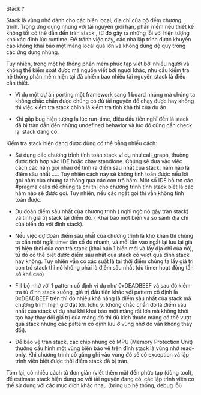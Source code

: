 Stack ?
 
 
Stack là vùng nhớ dành cho các biến local, địa chỉ của bộ đếm chương trình. Trong ứng dụng nhúng với tài nguyên giới hạn,  phần mềm nếu thiết kế không tốt có thể dẫn đến tràn stack , từ đó gây ra những lỗi với hiện tượng khó xác đinh lúc runtime. Để tránh việc này, các nhà lập trình được khuyến cáo không khai báo một mảng local quá lớn và không dùng đệ quy trong các ứng dụng nhúng.

 Tuy nhiên, trong một hệ thống phần mềm phức tạp viết bởi nhiều người và không thể kiểm soát được mã nguồn viết bởi người khác, nhu cầu kiểm tra hệ thống phần mềm hiện tại đã chiếm bao nhiêu tài nguyên stack là điều cần thiết.

- Ví dụ một dự án porting một framework sang 1 board nhúng mà chúng ta không chắc chắn được chúng có đủ tài nguyên để chạy được hay không thì việc kiểm tra stack chính là kiểm tra tính khả thi của dự án

- Khi gặp bug hiện tượng lạ lúc run-time, điều đầu tiên nghĩ đến là stack đã bị tràn dẫn đến những undefined behavior và lúc đó cũng cần check lại stack đang có.
 

Kiểm tra stack hiện đang được dùng có thể bằng nhiều cách:

- Sử dụng các chương trình tính toán stack ví dụ như call_graph, thường được tích hợp vào IDE hoặc chạy standlone. Chúng sẽ dựa vào việc cách các hàm gọi nhau để tính ra điểm sâu nhất của stack, hàm nào là điểm sâu nhất ..... Tuy nhiên cách này sẽ không tính toán được nếu lời gọi hàm của chúng ta thông qua các con trỏ hàm. Một số IDE hỗ trợ các #pragma calls để chúng ta chỉ thị cho chương trình tính stack biết là các hàm nào sẽ được gọi. Tuy nhiên, nếu các ngắt gọi thì vẫn không tính toán được.

- Dự đoán điểm sâu nhất của chương trình ( nghi ngờ nó gây tràn stack) và tính giá trị stack tại điểm đó. ( Khai báo một biến và so sánh địa chỉ của biến đó với đỉnh stack).

- Nếu việc dự đoán điểm sâu nhất của chương trình là khó khăn thì chúng ta cần một ngắt timer tần số đủ nhanh, và mỗi lần vào ngắt lại lưu lại giá trị hiện thời của con trỏ stack (khai báo 1 biến mới và lấy địa chỉ của nó), từ đó có thể biết được điểm sâu nhất của stack có vượt quá đỉnh stack hay không. Tuy nhiên vẫn có xác suất là tại thời điểm chúng ta lấy giá trị con trỏ stack thì nó không phải là điểm sâu nhất (dù timer hoạt động tần số khá cao)

- Fill bộ nhớ với 1 pattern cố định ví dụ như 0xDEADBEEF và sau đó kiểm tra từ đỉnh stack xuống, giá trị đầu tiên khác với pattern cố định là 0xDEADBEEF trên thì đó nhiều khả năng là điểm sâu nhất của stack mà chương trình hiện giờ đạt tới. (chú ý: không chắc chắn đó là điểm sâu nhất của stack ví dụ như khi khai báo một mảng rất lớn mà không khởi tạo hay thay đổi giá trị của mảng đó thì dù kích thước mảng có thể vượt quá stack nhưng các pattern cố định lưu ở vùng nhớ đó vẫn không thay đổi).

- Để bảo vệ tràn stack, các chip nhúng có MPU (Memory Protection Unit) thường cấu hình một vùng biên bảo vệ trên đỉnh stack là vùng nhớ read-only. Khi chương trình cố gắng ghi vào vùng đó sẽ có exception và lập trình viên biết được thời điểm stack đã bị tràn.

 

Tóm lại, có nhiều cách từ đơn giản (viết thêm mã) đến phức tạp (dùng tool), để estimate stack hiện dùng so với tài nguyên đang có, các lập trình viên có thể sử dụng với các mục đích khác nhau (bring up hệ thống, debug lỗi)